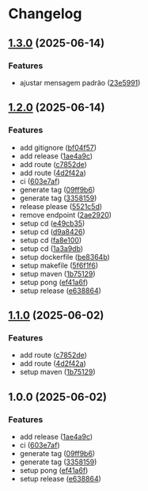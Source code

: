 # Changelog

## [1.3.0](https://github.com/tchainaf/java-ping/compare/v1.2.0...v1.3.0) (2025-06-14)


### Features

* ajustar mensagem padrão ([23e5991](https://github.com/tchainaf/java-ping/commit/23e59918b1e1f6a622fa5556a66f45d3ff78f7a4))

## [1.2.0](https://github.com/tchainaf/java-ping/compare/v1.1.0...v1.2.0) (2025-06-14)


### Features

* add gitignore ([bf04f57](https://github.com/tchainaf/java-ping/commit/bf04f579c31919b0fe3110d90a892445ab69f7c4))
* add release ([1ae4a9c](https://github.com/tchainaf/java-ping/commit/1ae4a9cc45e3b690becc0a748adb90db3223baf1))
* add route ([c7852de](https://github.com/tchainaf/java-ping/commit/c7852def1b11e3262cdb1df55b063c6874eb1afd))
* add route ([4d2f42a](https://github.com/tchainaf/java-ping/commit/4d2f42a8670dcc3a84131c2f2ddbc64437393904))
* ci ([603e7af](https://github.com/tchainaf/java-ping/commit/603e7af46958b74025d1205e40bb8ca85852ff4e))
* generate tag ([09ff9b6](https://github.com/tchainaf/java-ping/commit/09ff9b69a2063d8fccc6e5171b9a690705ea9e16))
* generate tag ([3358159](https://github.com/tchainaf/java-ping/commit/3358159700873408fc5c4fd53a2aa174ce2d1617))
* release please ([5521c5d](https://github.com/tchainaf/java-ping/commit/5521c5d6b2807a1c952eb28f85c4af943743f870))
* remove endpoint ([2ae2920](https://github.com/tchainaf/java-ping/commit/2ae2920cae22a4759944ce0dcde0688b8bf80365))
* setup cd ([e49cb35](https://github.com/tchainaf/java-ping/commit/e49cb353723e7bebb227c04f0c0051311531101d))
* setup cd ([d9a8426](https://github.com/tchainaf/java-ping/commit/d9a8426d5121978dc74533c12186cab3db83a22f))
* setup cd ([fa8e100](https://github.com/tchainaf/java-ping/commit/fa8e1001609b32aac3bc289fd5d21a541fbc954f))
* setup cd ([1a3a9db](https://github.com/tchainaf/java-ping/commit/1a3a9dbd4947d512777bc5cb266b67f5a3c84e96))
* setup dockerfile ([be8364b](https://github.com/tchainaf/java-ping/commit/be8364b8ff65d839734e5a055289bf83ddc618ee))
* setup makefile ([5f6f1f6](https://github.com/tchainaf/java-ping/commit/5f6f1f69e6834bb46e9c1ea2343215417cf84094))
* setup maven ([1b75129](https://github.com/tchainaf/java-ping/commit/1b7512993630a5dcf5232d0f442a9abe2c5aad0b))
* setup pong ([ef41a6f](https://github.com/tchainaf/java-ping/commit/ef41a6f1f76565ca6b628a70ff4ccc8f69648e1c))
* setup release ([e638864](https://github.com/tchainaf/java-ping/commit/e638864a9c14444d4a48c082625fb2c1ce593334))

## [1.1.0](https://github.com/acnaweb/java-ping/compare/v1.0.0...v1.1.0) (2025-06-02)


### Features

* add route ([c7852de](https://github.com/acnaweb/java-ping/commit/c7852def1b11e3262cdb1df55b063c6874eb1afd))
* add route ([4d2f42a](https://github.com/acnaweb/java-ping/commit/4d2f42a8670dcc3a84131c2f2ddbc64437393904))
* setup maven ([1b75129](https://github.com/acnaweb/java-ping/commit/1b7512993630a5dcf5232d0f442a9abe2c5aad0b))

## 1.0.0 (2025-06-02)


### Features

* add release ([1ae4a9c](https://github.com/acnaweb/java-ping/commit/1ae4a9cc45e3b690becc0a748adb90db3223baf1))
* ci ([603e7af](https://github.com/acnaweb/java-ping/commit/603e7af46958b74025d1205e40bb8ca85852ff4e))
* generate tag ([09ff9b6](https://github.com/acnaweb/java-ping/commit/09ff9b69a2063d8fccc6e5171b9a690705ea9e16))
* generate tag ([3358159](https://github.com/acnaweb/java-ping/commit/3358159700873408fc5c4fd53a2aa174ce2d1617))
* setup pong ([ef41a6f](https://github.com/acnaweb/java-ping/commit/ef41a6f1f76565ca6b628a70ff4ccc8f69648e1c))
* setup release ([e638864](https://github.com/acnaweb/java-ping/commit/e638864a9c14444d4a48c082625fb2c1ce593334))
